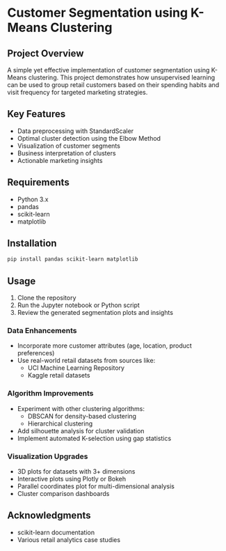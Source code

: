 # Customer Segmentation using K-Means Clustering

## Project Overview
A simple yet effective implementation of customer segmentation using K-Means clustering. This project demonstrates how unsupervised learning can be used to group retail customers based on their spending habits and visit frequency for targeted marketing strategies.

## Key Features
- Data preprocessing with StandardScaler
- Optimal cluster detection using the Elbow Method
- Visualization of customer segments
- Business interpretation of clusters
- Actionable marketing insights

## Requirements
- Python 3.x
- pandas
- scikit-learn
- matplotlib

## Installation
```bash
pip install pandas scikit-learn matplotlib
```

## Usage
1. Clone the repository
2. Run the Jupyter notebook or Python script
3. Review the generated segmentation plots and insights

### Data Enhancements
- Incorporate more customer attributes (age, location, product preferences)
- Use real-world retail datasets from sources like:
  - UCI Machine Learning Repository
  - Kaggle retail datasets

### Algorithm Improvements
- Experiment with other clustering algorithms:
  - DBSCAN for density-based clustering
  - Hierarchical clustering
- Add silhouette analysis for cluster validation
- Implement automated K-selection using gap statistics

### Visualization Upgrades
- 3D plots for datasets with 3+ dimensions
- Interactive plots using Plotly or Bokeh
- Parallel coordinates plot for multi-dimensional analysis
- Cluster comparison dashboards

## Acknowledgments
- scikit-learn documentation
- Various retail analytics case studies